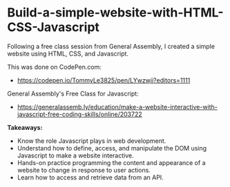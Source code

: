 # Build-a-simple-website-with-HTML-CSS-Javascript
Following a free class session from General Assembly, I created a simple website using HTML, CSS, and Javascript.

This was done on CodePen.com:

* https://codepen.io/TommyLe3825/pen/LYwzwjj?editors=1111

General Assembly's Free Class for Javascript:

* https://generalassemb.ly/education/make-a-website-interactive-with-javascript-free-coding-skills/online/203722

**Takeaways:**

* Know the role Javascript plays in web development.
* Understand how to define, access, and manipulate the DOM using Javascript to make a website interactive.
* Hands-on practice programming the content and appearance of a website to change in response to user actions.
* Learn how to access and retrieve data from an API.
